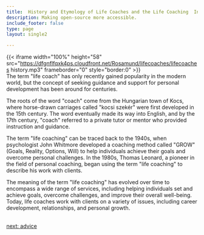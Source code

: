 ```yaml
---
title:  History and Etymology of Life Coaches and the Life Coaching  Industry
description: Making open-source more accessible.
include_footer: false
type: page
layout: single2

---
```


{{< iframe width="100%" height="58" src="https://dfgnflfqxk4ps.cloudfront.net/Rosamund/lifecoaches/lifecoaches history.mp3" frameborder="0" style="border:0" >}}<br>
The term "life coach" has only recently gained popularity in the modern world, but the concept of seeking guidance and support for personal development has been around for centuries.

The roots of the word "coach" come from the Hungarian town of Kocs, where horse-drawn carriages called "kocsi szekér" were first developed in the 15th century. The word eventually made its way into English, and by the 17th century, "coach" referred to a private tutor or mentor who provided instruction and guidance.

The term "life coaching" can be traced back to the 1940s, when psychologist John Whitmore developed a coaching method called "GROW" (Goals, Reality, Options, Will) to help individuals achieve their goals and overcome personal challenges. In the 1980s, Thomas Leonard, a pioneer in the field of personal coaching, began using the term "life coaching" to describe his work with clients.

The meaning of the term "life coaching" has evolved over time to encompass a wide range of services, including helping individuals set and achieve goals, overcome challenges, and improve their overall well-being. Today, life coaches work with clients on a variety of issues, including career development, relationships, and personal growth.

<br>
<a href="https://workdojos.com/lifecoaches/advice">next: advice</a>
<br>
</p>